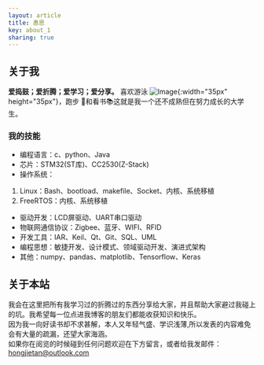 ```yaml
---
layout: article
title: 愚思
key: about_1
sharing: true
---
```

## 关于我

**爱捣鼓；爱折腾；爱学习；爱分享。** 喜欢游泳 ![Image](https://s1.ax1x.com/2020/06/23/NUOgKA.png){:width="35px" height="35px"}，跑步 :runner:和看书:books:这就是我一个还不成熟但在努力成长的大学生。  

### 我的技能

- 编程语言：c、python、Java
- 芯片：STM32(ST库)、CC2530(Z-Stack)
- 操作系统：
1. Linux：Bash、bootload、makefile、Socket、内核、系统移植
2. FreeRTOS：内核、系统移植
- 驱动开发：LCD屏驱动、UART串口驱动
- 物联网通信协议：Zigbee、蓝牙、WIFI、RFID
- 开发工具：IAR、Keil、Qt、Git、SQL、UML
- 编程思想：敏捷开发、设计模式、领域驱动开发、演进式架构
- 其他：numpy、pandas、matplotlib、Tensorflow、Keras

## 关于本站

我会在这里把所有我学习过的折腾过的东西分享给大家，并且帮助大家避过我碰上的坑。我希望每一位点进我博客的朋友们都能收获知识和快乐。  
因为我一向好读书却不求甚解，本人又年轻气盛、学识浅薄,所以发表的内容难免会有大量的疏漏，还望大家海涵。  
如果你在阅览的时候碰到任何问题欢迎在下方留言，或者给我发邮件：[hongjietan@outlook.com](mailto:hongjietan@outlook.com)
